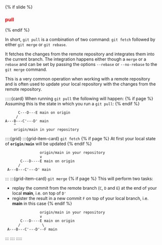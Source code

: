 {% if slide %}
### <i class="fab fa-git"></i> <strong style="color:red">pull</strong>
{% endif %}

In short, `git pull` is a combination of two command: `git fetch` followed by either `git merge` or `git rebase`. 

It fetches the changes from the remote repository and integrates them into the current branch.
The integration happens either though a `merge` or a `rebase` and can be set by passing the options `--rebase` or `--no-rebase` to the `git merge` command.

This is a very common operation when working with a remote repository and is often used to update your local repository with the changes from the remote repository.

:::::{card} When running `git pull` the following will happen:
{% if page %}
Assuming this is the state in which you run a `git pull`:
{% endif %}
```text
      C---D---E main on origin
     /
A---B---C'---D' main
    ^
    origin/main in your repository
```
::::{grid}
:::{grid-item-card} `git fetch`
{% if page %}
At first your local state of **`origin/main`** will be updated
{% endif %}
```text
                origin/main in your repository
                ∨
       C---D----E main on origin
      /
 A---B---C'---D' main
```
:::
:::{grid-item-card} `git merge`
{% if page %}
This will perform two tasks:

- replay the commit from the remote branch (`C`, `D` and `E`) at the end of your local **main**, i.e. on top of `D'`
- register the result in a new commit `F` on top of your local branch, i.e. **main** in this case
{% endif %}
```text
                origin/main in your repository
                ∨
       C---D----E main on origin
      /          \
 A---B---C'---D'--F main
```
:::
::::
:::::
